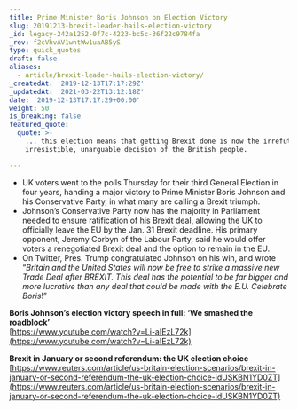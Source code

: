 ```yaml
---
title: Prime Minister Boris Johnson on Election Victory
slug: 20191213-brexit-leader-hails-election-victory
_id: legacy-242a1252-0f7c-4223-bc5c-36f22c9784fa
_rev: f2cVhvAV1wntWw1uaAB5yS
type: quick_quotes
draft: false
aliases:
  - article/brexit-leader-hails-election-victory/
_createdAt: '2019-12-13T17:17:29Z'
_updatedAt: '2021-03-22T13:12:18Z'
date: '2019-12-13T17:17:29+00:00'
weight: 50
is_breaking: false
featured_quote:
  quote: >-
    ... this election means that getting Brexit done is now the irrefutable,
    irresistible, unarguable decision of the British people.

---
```

* UK voters went to the polls Thursday for their third General Election in four years, handing a major victory to Prime Minister Boris Johnson and his Conservative Party, in what many are calling a Brexit triumph.
* Johnson’s Conservative Party now has the majority in Parliament needed to ensure ratification of his Brexit deal, allowing the UK to officially leave the EU by the Jan. 31 Brexit deadline. His primary opponent, Jeremy Corbyn of the Labour Party, said he would offer voters a renegotiated Brexit deal and the option to remain in the EU.
* On Twitter, Pres. Trump congratulated Johnson on his win, and wrote “_Britain and the United States will now be free to strike a massive new Trade Deal after BREXIT. This deal has the potential to be far bigger and more lucrative than any deal that could be made with the E.U. Celebrate Boris_!”

**Boris Johnson’s election victory speech in full: ‘We smashed the roadblock’**  
[https://www.youtube.com/watch?v=Li-aIEzL72k](https://www.youtube.com/watch?v=Li-aIEzL72k)

**Brexit in January or second referendum: the UK election choice**  
[https://www.reuters.com/article/us-britain-election-scenarios/brexit-in-january-or-second-referendum-the-uk-election-choice-idUSKBN1YD0ZT](https://www.reuters.com/article/us-britain-election-scenarios/brexit-in-january-or-second-referendum-the-uk-election-choice-idUSKBN1YD0ZT)